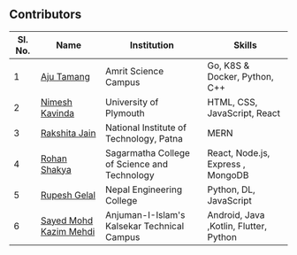 ## Contributors

| Sl. No. | Name                                    | Institution          | Skills                        |
| ------- | --------------------------------------- | -------------------- | ----------------------------- |
| 1       | [Aju Tamang](https://github.com/aju100) | Amrit Science Campus | Go, K8S & Docker, Python, C++ |
| 2       | [Nimesh Kavinda](https://github.com/nimeshkavinda) | University of Plymouth | HTML, CSS, JavaScript, React |
| 3       | [Rakshita Jain](https://github.com/raksh543) | National Institute of Technology, Patna | MERN | Android (Frontend) | C++ |
| 4       | [Rohan Shakya](https://github.com/Rohan-Shakya) | Sagarmatha College of Science and Technology | React, Node.js, Express , MongoDB |
| 5       | [Rupesh Gelal](https://github.com/rgrupesh) | Nepal Engineering College | Python, DL, JavaScript        |
| 6       | [Sayed Mohd Kazim Mehdi](https://github.com/kazimsayed954) | Anjuman-I-Islam's Kalsekar Technical Campus | Android, Java ,Kotlin, Flutter, Python |

